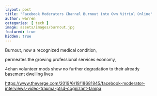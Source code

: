 ```yaml
---
layout: post
title: "Facebook Moderators Channel Burnout into Own Vitriol Online"
author: warren
categories: [ tech ]
image: assets/images/burnout.jpg
featured: true
hidden: true
---
```


Burnout, now a recognized medical condition, 

permeates the growing professional services economy, 

4chan volunteer mods show no further degradation to their already basement dwelling lives

https://www.theverge.com/2019/6/19/18681845/facebook-moderator-interviews-video-trauma-ptsd-cognizant-tampa